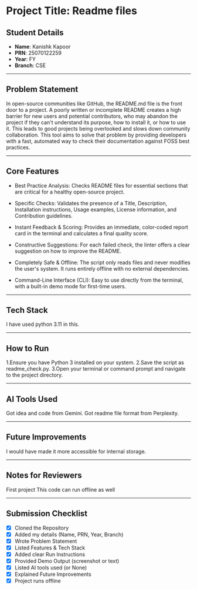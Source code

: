 # Project Title: Readme files 

## Student Details
- **Name**: Kanishk Kapoor
- **PRN**: 25070122259
- **Year**: FY
- **Branch**: CSE

---

## Problem Statement
In open-source communities like GitHub, the README.md file is the front door to a project. 
A poorly written or incomplete README creates a high barrier for new users and potential contributors, 
who may abandon the project if they can't understand its purpose, how to install it, or how to use it. 
This leads to good projects being overlooked and slows down community collaboration. 
This tool aims to solve that problem by providing developers with a fast, automated way 
to check their documentation against FOSS best practices.

---

## Core Features
- Best Practice Analysis: Checks README files for essential sections that are critical for a healthy open-source project.

- Specific Checks: Validates the presence of a Title, Description, Installation instructions, Usage examples, License information, and Contribution guidelines.

- Instant Feedback & Scoring: Provides an immediate, color-coded report card in the terminal and calculates a final quality score.

- Constructive Suggestions: For each failed check, the linter offers a clear suggestion on how to improve the README.

- Completely Safe & Offline: The script only reads files and never modifies the user's system. It runs entirely offline with no external dependencies.

- Command-Line Interface (CLI): Easy to use directly from the terminal, with a built-in demo mode for first-time users.

---

## Tech Stack
I have used python 3.11 in this.

---

## How to Run
1.Ensure you have Python 3 installed on your system.
2.Save the script as readme_check.py.
3.Open your terminal or command prompt and navigate to the project directory.

---

## AI Tools Used
Got idea and code from Gemini.
Got readme file format from Perplexity.

---

## Future Improvements
I would have made it more accessible for internal storage.



---

## Notes for Reviewers
First project
This code can run offline as well

---

## Submission Checklist 
- [x] Cloned the Repository 
- [x] Added my details (Name, PRN, Year, Branch)  
- [x] Wrote Problem Statement  
- [x] Listed Features & Tech Stack  
- [x] Added clear Run Instructions  
- [x] Provided Demo Output (screenshot or text)  
- [x] Listed AI tools used (or None)  
- [x] Explained Future Improvements  
- [x] Project runs offline